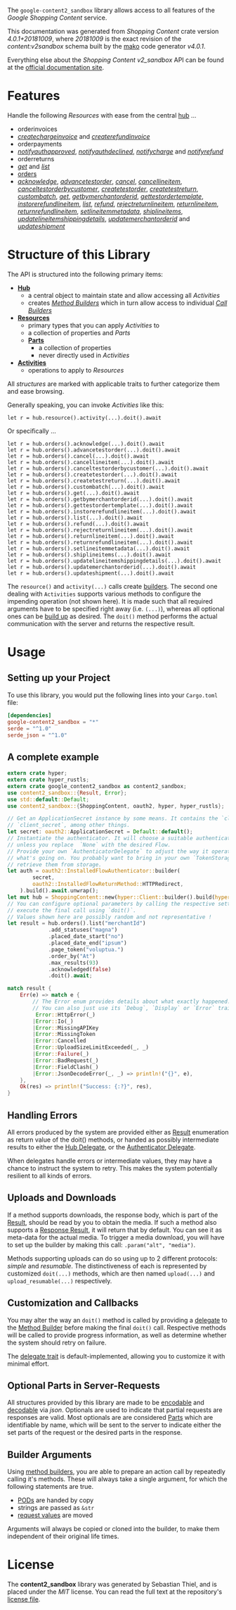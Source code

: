 <!---
DO NOT EDIT !
This file was generated automatically from 'src/generator/templates/api/README.md.mako'
DO NOT EDIT !
-->
The `google-content2_sandbox` library allows access to all features of the *Google Shopping Content* service.

This documentation was generated from *Shopping Content* crate version *4.0.1+20181009*, where *20181009* is the exact revision of the *content:v2sandbox* schema built by the [mako](http://www.makotemplates.org/) code generator *v4.0.1*.

Everything else about the *Shopping Content* *v2_sandbox* API can be found at the
[official documentation site](https://developers.google.com/shopping-content).
# Features

Handle the following *Resources* with ease from the central [hub](https://docs.rs/google-content2_sandbox/4.0.1+20181009/google_content2_sandbox/ShoppingContent) ... 

* orderinvoices
 * [*createchargeinvoice*](https://docs.rs/google-content2_sandbox/4.0.1+20181009/google_content2_sandbox/api::OrderinvoiceCreatechargeinvoiceCall) and [*createrefundinvoice*](https://docs.rs/google-content2_sandbox/4.0.1+20181009/google_content2_sandbox/api::OrderinvoiceCreaterefundinvoiceCall)
* orderpayments
 * [*notifyauthapproved*](https://docs.rs/google-content2_sandbox/4.0.1+20181009/google_content2_sandbox/api::OrderpaymentNotifyauthapprovedCall), [*notifyauthdeclined*](https://docs.rs/google-content2_sandbox/4.0.1+20181009/google_content2_sandbox/api::OrderpaymentNotifyauthdeclinedCall), [*notifycharge*](https://docs.rs/google-content2_sandbox/4.0.1+20181009/google_content2_sandbox/api::OrderpaymentNotifychargeCall) and [*notifyrefund*](https://docs.rs/google-content2_sandbox/4.0.1+20181009/google_content2_sandbox/api::OrderpaymentNotifyrefundCall)
* orderreturns
 * [*get*](https://docs.rs/google-content2_sandbox/4.0.1+20181009/google_content2_sandbox/api::OrderreturnGetCall) and [*list*](https://docs.rs/google-content2_sandbox/4.0.1+20181009/google_content2_sandbox/api::OrderreturnListCall)
* [orders](https://docs.rs/google-content2_sandbox/4.0.1+20181009/google_content2_sandbox/api::Order)
 * [*acknowledge*](https://docs.rs/google-content2_sandbox/4.0.1+20181009/google_content2_sandbox/api::OrderAcknowledgeCall), [*advancetestorder*](https://docs.rs/google-content2_sandbox/4.0.1+20181009/google_content2_sandbox/api::OrderAdvancetestorderCall), [*cancel*](https://docs.rs/google-content2_sandbox/4.0.1+20181009/google_content2_sandbox/api::OrderCancelCall), [*cancellineitem*](https://docs.rs/google-content2_sandbox/4.0.1+20181009/google_content2_sandbox/api::OrderCancellineitemCall), [*canceltestorderbycustomer*](https://docs.rs/google-content2_sandbox/4.0.1+20181009/google_content2_sandbox/api::OrderCanceltestorderbycustomerCall), [*createtestorder*](https://docs.rs/google-content2_sandbox/4.0.1+20181009/google_content2_sandbox/api::OrderCreatetestorderCall), [*createtestreturn*](https://docs.rs/google-content2_sandbox/4.0.1+20181009/google_content2_sandbox/api::OrderCreatetestreturnCall), [*custombatch*](https://docs.rs/google-content2_sandbox/4.0.1+20181009/google_content2_sandbox/api::OrderCustombatchCall), [*get*](https://docs.rs/google-content2_sandbox/4.0.1+20181009/google_content2_sandbox/api::OrderGetCall), [*getbymerchantorderid*](https://docs.rs/google-content2_sandbox/4.0.1+20181009/google_content2_sandbox/api::OrderGetbymerchantorderidCall), [*gettestordertemplate*](https://docs.rs/google-content2_sandbox/4.0.1+20181009/google_content2_sandbox/api::OrderGettestordertemplateCall), [*instorerefundlineitem*](https://docs.rs/google-content2_sandbox/4.0.1+20181009/google_content2_sandbox/api::OrderInstorerefundlineitemCall), [*list*](https://docs.rs/google-content2_sandbox/4.0.1+20181009/google_content2_sandbox/api::OrderListCall), [*refund*](https://docs.rs/google-content2_sandbox/4.0.1+20181009/google_content2_sandbox/api::OrderRefundCall), [*rejectreturnlineitem*](https://docs.rs/google-content2_sandbox/4.0.1+20181009/google_content2_sandbox/api::OrderRejectreturnlineitemCall), [*returnlineitem*](https://docs.rs/google-content2_sandbox/4.0.1+20181009/google_content2_sandbox/api::OrderReturnlineitemCall), [*returnrefundlineitem*](https://docs.rs/google-content2_sandbox/4.0.1+20181009/google_content2_sandbox/api::OrderReturnrefundlineitemCall), [*setlineitemmetadata*](https://docs.rs/google-content2_sandbox/4.0.1+20181009/google_content2_sandbox/api::OrderSetlineitemmetadataCall), [*shiplineitems*](https://docs.rs/google-content2_sandbox/4.0.1+20181009/google_content2_sandbox/api::OrderShiplineitemCall), [*updatelineitemshippingdetails*](https://docs.rs/google-content2_sandbox/4.0.1+20181009/google_content2_sandbox/api::OrderUpdatelineitemshippingdetailCall), [*updatemerchantorderid*](https://docs.rs/google-content2_sandbox/4.0.1+20181009/google_content2_sandbox/api::OrderUpdatemerchantorderidCall) and [*updateshipment*](https://docs.rs/google-content2_sandbox/4.0.1+20181009/google_content2_sandbox/api::OrderUpdateshipmentCall)




# Structure of this Library

The API is structured into the following primary items:

* **[Hub](https://docs.rs/google-content2_sandbox/4.0.1+20181009/google_content2_sandbox/ShoppingContent)**
    * a central object to maintain state and allow accessing all *Activities*
    * creates [*Method Builders*](https://docs.rs/google-content2_sandbox/4.0.1+20181009/google_content2_sandbox/client::MethodsBuilder) which in turn
      allow access to individual [*Call Builders*](https://docs.rs/google-content2_sandbox/4.0.1+20181009/google_content2_sandbox/client::CallBuilder)
* **[Resources](https://docs.rs/google-content2_sandbox/4.0.1+20181009/google_content2_sandbox/client::Resource)**
    * primary types that you can apply *Activities* to
    * a collection of properties and *Parts*
    * **[Parts](https://docs.rs/google-content2_sandbox/4.0.1+20181009/google_content2_sandbox/client::Part)**
        * a collection of properties
        * never directly used in *Activities*
* **[Activities](https://docs.rs/google-content2_sandbox/4.0.1+20181009/google_content2_sandbox/client::CallBuilder)**
    * operations to apply to *Resources*

All *structures* are marked with applicable traits to further categorize them and ease browsing.

Generally speaking, you can invoke *Activities* like this:

```Rust,ignore
let r = hub.resource().activity(...).doit().await
```

Or specifically ...

```ignore
let r = hub.orders().acknowledge(...).doit().await
let r = hub.orders().advancetestorder(...).doit().await
let r = hub.orders().cancel(...).doit().await
let r = hub.orders().cancellineitem(...).doit().await
let r = hub.orders().canceltestorderbycustomer(...).doit().await
let r = hub.orders().createtestorder(...).doit().await
let r = hub.orders().createtestreturn(...).doit().await
let r = hub.orders().custombatch(...).doit().await
let r = hub.orders().get(...).doit().await
let r = hub.orders().getbymerchantorderid(...).doit().await
let r = hub.orders().gettestordertemplate(...).doit().await
let r = hub.orders().instorerefundlineitem(...).doit().await
let r = hub.orders().list(...).doit().await
let r = hub.orders().refund(...).doit().await
let r = hub.orders().rejectreturnlineitem(...).doit().await
let r = hub.orders().returnlineitem(...).doit().await
let r = hub.orders().returnrefundlineitem(...).doit().await
let r = hub.orders().setlineitemmetadata(...).doit().await
let r = hub.orders().shiplineitems(...).doit().await
let r = hub.orders().updatelineitemshippingdetails(...).doit().await
let r = hub.orders().updatemerchantorderid(...).doit().await
let r = hub.orders().updateshipment(...).doit().await
```

The `resource()` and `activity(...)` calls create [builders][builder-pattern]. The second one dealing with `Activities` 
supports various methods to configure the impending operation (not shown here). It is made such that all required arguments have to be 
specified right away (i.e. `(...)`), whereas all optional ones can be [build up][builder-pattern] as desired.
The `doit()` method performs the actual communication with the server and returns the respective result.

# Usage

## Setting up your Project

To use this library, you would put the following lines into your `Cargo.toml` file:

```toml
[dependencies]
google-content2_sandbox = "*"
serde = "^1.0"
serde_json = "^1.0"
```

## A complete example

```Rust
extern crate hyper;
extern crate hyper_rustls;
extern crate google_content2_sandbox as content2_sandbox;
use content2_sandbox::{Result, Error};
use std::default::Default;
use content2_sandbox::{ShoppingContent, oauth2, hyper, hyper_rustls};

// Get an ApplicationSecret instance by some means. It contains the `client_id` and 
// `client_secret`, among other things.
let secret: oauth2::ApplicationSecret = Default::default();
// Instantiate the authenticator. It will choose a suitable authentication flow for you, 
// unless you replace  `None` with the desired Flow.
// Provide your own `AuthenticatorDelegate` to adjust the way it operates and get feedback about 
// what's going on. You probably want to bring in your own `TokenStorage` to persist tokens and
// retrieve them from storage.
let auth = oauth2::InstalledFlowAuthenticator::builder(
        secret,
        oauth2::InstalledFlowReturnMethod::HTTPRedirect,
    ).build().await.unwrap();
let mut hub = ShoppingContent::new(hyper::Client::builder().build(hyper_rustls::HttpsConnectorBuilder::new().with_native_roots().https_or_http().enable_http1().enable_http2().build()), auth);
// You can configure optional parameters by calling the respective setters at will, and
// execute the final call using `doit()`.
// Values shown here are possibly random and not representative !
let result = hub.orders().list("merchantId")
             .add_statuses("magna")
             .placed_date_start("no")
             .placed_date_end("ipsum")
             .page_token("voluptua.")
             .order_by("At")
             .max_results(93)
             .acknowledged(false)
             .doit().await;

match result {
    Err(e) => match e {
        // The Error enum provides details about what exactly happened.
        // You can also just use its `Debug`, `Display` or `Error` traits
         Error::HttpError(_)
        |Error::Io(_)
        |Error::MissingAPIKey
        |Error::MissingToken
        |Error::Cancelled
        |Error::UploadSizeLimitExceeded(_, _)
        |Error::Failure(_)
        |Error::BadRequest(_)
        |Error::FieldClash(_)
        |Error::JsonDecodeError(_, _) => println!("{}", e),
    },
    Ok(res) => println!("Success: {:?}", res),
}

```
## Handling Errors

All errors produced by the system are provided either as [Result](https://docs.rs/google-content2_sandbox/4.0.1+20181009/google_content2_sandbox/client::Result) enumeration as return value of
the doit() methods, or handed as possibly intermediate results to either the 
[Hub Delegate](https://docs.rs/google-content2_sandbox/4.0.1+20181009/google_content2_sandbox/client::Delegate), or the [Authenticator Delegate](https://docs.rs/yup-oauth2/*/yup_oauth2/trait.AuthenticatorDelegate.html).

When delegates handle errors or intermediate values, they may have a chance to instruct the system to retry. This 
makes the system potentially resilient to all kinds of errors.

## Uploads and Downloads
If a method supports downloads, the response body, which is part of the [Result](https://docs.rs/google-content2_sandbox/4.0.1+20181009/google_content2_sandbox/client::Result), should be
read by you to obtain the media.
If such a method also supports a [Response Result](https://docs.rs/google-content2_sandbox/4.0.1+20181009/google_content2_sandbox/client::ResponseResult), it will return that by default.
You can see it as meta-data for the actual media. To trigger a media download, you will have to set up the builder by making
this call: `.param("alt", "media")`.

Methods supporting uploads can do so using up to 2 different protocols: 
*simple* and *resumable*. The distinctiveness of each is represented by customized 
`doit(...)` methods, which are then named `upload(...)` and `upload_resumable(...)` respectively.

## Customization and Callbacks

You may alter the way an `doit()` method is called by providing a [delegate](https://docs.rs/google-content2_sandbox/4.0.1+20181009/google_content2_sandbox/client::Delegate) to the 
[Method Builder](https://docs.rs/google-content2_sandbox/4.0.1+20181009/google_content2_sandbox/client::CallBuilder) before making the final `doit()` call. 
Respective methods will be called to provide progress information, as well as determine whether the system should 
retry on failure.

The [delegate trait](https://docs.rs/google-content2_sandbox/4.0.1+20181009/google_content2_sandbox/client::Delegate) is default-implemented, allowing you to customize it with minimal effort.

## Optional Parts in Server-Requests

All structures provided by this library are made to be [encodable](https://docs.rs/google-content2_sandbox/4.0.1+20181009/google_content2_sandbox/client::RequestValue) and 
[decodable](https://docs.rs/google-content2_sandbox/4.0.1+20181009/google_content2_sandbox/client::ResponseResult) via *json*. Optionals are used to indicate that partial requests are responses 
are valid.
Most optionals are are considered [Parts](https://docs.rs/google-content2_sandbox/4.0.1+20181009/google_content2_sandbox/client::Part) which are identifiable by name, which will be sent to 
the server to indicate either the set parts of the request or the desired parts in the response.

## Builder Arguments

Using [method builders](https://docs.rs/google-content2_sandbox/4.0.1+20181009/google_content2_sandbox/client::CallBuilder), you are able to prepare an action call by repeatedly calling it's methods.
These will always take a single argument, for which the following statements are true.

* [PODs][wiki-pod] are handed by copy
* strings are passed as `&str`
* [request values](https://docs.rs/google-content2_sandbox/4.0.1+20181009/google_content2_sandbox/client::RequestValue) are moved

Arguments will always be copied or cloned into the builder, to make them independent of their original life times.

[wiki-pod]: http://en.wikipedia.org/wiki/Plain_old_data_structure
[builder-pattern]: http://en.wikipedia.org/wiki/Builder_pattern
[google-go-api]: https://github.com/google/google-api-go-client

# License
The **content2_sandbox** library was generated by Sebastian Thiel, and is placed 
under the *MIT* license.
You can read the full text at the repository's [license file][repo-license].

[repo-license]: https://github.com/Byron/google-apis-rsblob/main/LICENSE.md

